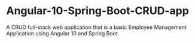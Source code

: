 # Angular-10-Spring-Boot-CRUD-app
A CRUD full-stack web application that is a basic Employee Management Application using Angular 10 and Spring Boot.
